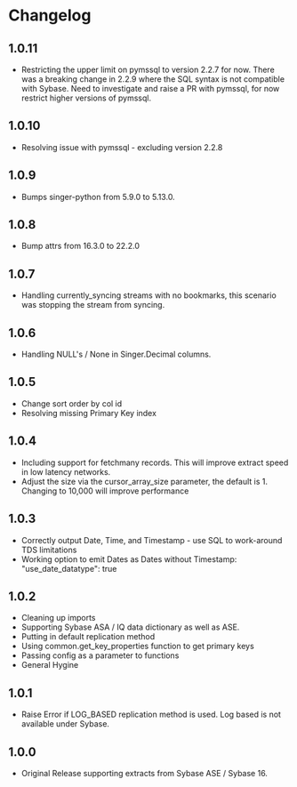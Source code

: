 # Changelog

## 1.0.11
 * Restricting the upper limit on pymssql to version 2.2.7 for now. There was a breaking change in 2.2.9
   where the SQL syntax is not compatible with Sybase. Need to investigate and raise a PR with pymssql,
   for now restrict higher versions of pymssql.

## 1.0.10
 * Resolving issue with pymssql - excluding version 2.2.8

## 1.0.9
 * Bumps singer-python from 5.9.0 to 5.13.0.

## 1.0.8
 * Bump attrs from 16.3.0 to 22.2.0

## 1.0.7
 * Handling currently_syncing streams with no bookmarks, this scenario was stopping the stream from syncing.

## 1.0.6
 * Handling NULL's / None in Singer.Decimal columns.

## 1.0.5
 * Change sort order by col id
 * Resolving missing Primary Key index

## 1.0.4
 * Including support for fetchmany records. This will improve extract speed in low latency networks.
 * Adjust the size via the cursor_array_size parameter, the default is 1. Changing to 10,000 will improve performance

## 1.0.3
 * Correctly output Date, Time, and Timestamp - use SQL to work-around TDS limitations
 * Working option to emit Dates as Dates without Timestamp: "use_date_datatype": true
 
## 1.0.2
 * Cleaning up imports
 * Supporting Sybase ASA / IQ data dictionary as well as ASE.
 * Putting in default replication method
 * Using common.get_key_properties function to get primary keys
 * Passing config as a parameter to functions
 * General Hygine
## 1.0.1
 * Raise Error if LOG_BASED replication method is used. Log based is not available under Sybase.

## 1.0.0
 * Original Release supporting extracts from Sybase ASE / Sybase 16.
